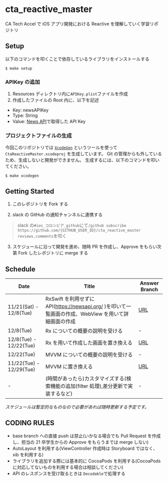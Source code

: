 # cta_reactive_master

CA Tech Accel で iOS アプリ開発における Reactive を理解していく学習リポジトリ

## Setup

以下のコマンドを叩くことで依存しているライブラリをインストールする

```
$ make setup
```

### APIKey の追加

1. Resources ディレクトリ内に`APIKey.plist`ファイルを作成
2. 作成したファイルの Root 内に、以下を記述

- Key: newsAPIKey
- Type: String
- Value: [News API](https://newsapi.org/)で取得した API Key

### プロジェクトファイルの生成

今回このリポジトリでは [`XcodeGen`](https://github.com/yonaskolb/XcodeGen) というツールを使って `CtaReactiveMaster.xcodeproj` を生成しています。
Git の管理からも外しているため、生成しないと開発ができません。
生成するには、以下のコマンドを叩いてください。

```
$ make xcodegen
```

## Getting Started

1. このレポジトリを Fork する

2. slack の GitHub の通知チャンネルに連携する

> slack の`#ios_コロンビア_github`にて`/github subscribe https://github.com/{GITHUB_USER_ID}/cta_reactive_master reviews,comments`を叩く

3. スケジュールに沿って開発を進め、随時 PR を作成し、Approve をもらい次第 Fork したレポジトリに merge する

## Schedule

| Date                    | Title                                                                                                 | Answer Branch           | 
| ----------------------- | ----------------------------------------------------------------------------------------------------- | ----------------------- | 
| 11/21(Sat) - 12/8(Tue)  | RxSwift を利用せずに API(https://newsapi.org/ )を叩いて一覧画面の作成、WebView を用いて詳細画面の作成             | [URL](https://github.com/CA21engineer/cta_reactive_master_answer)
| 12/8(Tue)               | Rx についての概要の説明を受ける                                                                             | -
| 12/8(Tue) - 12/22(Tue)  | Rx を用いて作成した画面を置き換える                                                                          | [URL](https://github.com/CA21engineer/cta_reactive_master_answer/tree/use-rxswift)
| 12/22(Tue)              | MVVM についての概要の説明を受ける                                                                           | -
| 11/22(Tue) - 12/29(Tue) | MVVM に置き換える                                                                                        |[URL]()
| -                       | (時間があったら)カスタマイズする(検索機能の追加(filter 処理),差分更新で実装するなど)                                 | -

_スケジュールは暫定的なものなので必要があれば随時更新する予定です。_

## CODING RULES

- base branch への直接 push は禁止(いかなる場合でも Pull Request を作成し、担当の 21 卒学生からの Approve をもらうまでは merge しない)
- AutoLayout を利用する(ViewController 作成時は Storyboard ではなく、xib を利用する)
- ライブラリを追加する際には基本的に CocoaPods を利用する(CocoaPods に対応してないものを利用する場合は相談してください)
- API のレスポンスを受け取るときは `Decodable`で処理する
